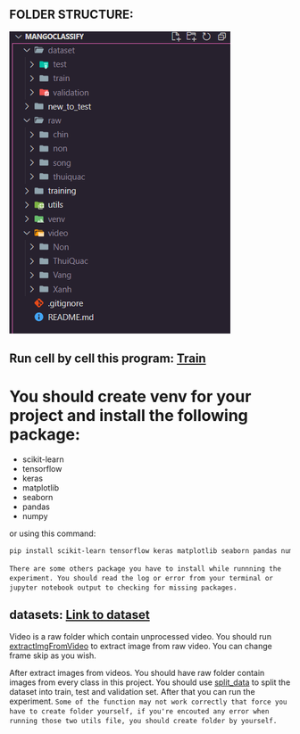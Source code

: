 ## FOLDER STRUCTURE:

![alt text](./img_source/image.png)

## Run cell by cell this program: [Train](./training/train.ipynb)

# You should create venv for your project and install the following package:

- scikit-learn
- tensorflow
- keras
- matplotlib
- seaborn
- pandas
- numpy

or using this command:

```bash
pip install scikit-learn tensorflow keras matplotlib seaborn pandas numpy
```

`There are some others package you have to install while runnning the experiment. You should read the log or error from your terminal or jupyter notebook output to checking for missing packages.`

## datasets: [Link to dataset](https://drive.google.com/drive/folders/1tjwnl7I6nLZbgV5f4Er1k9-H4ua6qzjK?usp=sharing)

Video is a raw folder which contain unprocessed video. You should run [extractImgFromVideo](./utils/extractImgFromVideo.py) to extract image from raw video. You can change frame skip as you wish.

After extract images from videos. You should have raw folder contain images from every class in this project. You should use [split_data](./utils/split_data.py) to split the dataset into train, test and validation set.
After that you can run the experiment.
`Some of the function may not work correctly that force you have to create folder yourself, if you're encouted any error when running those two utils file, you should create folder by yourself.`
